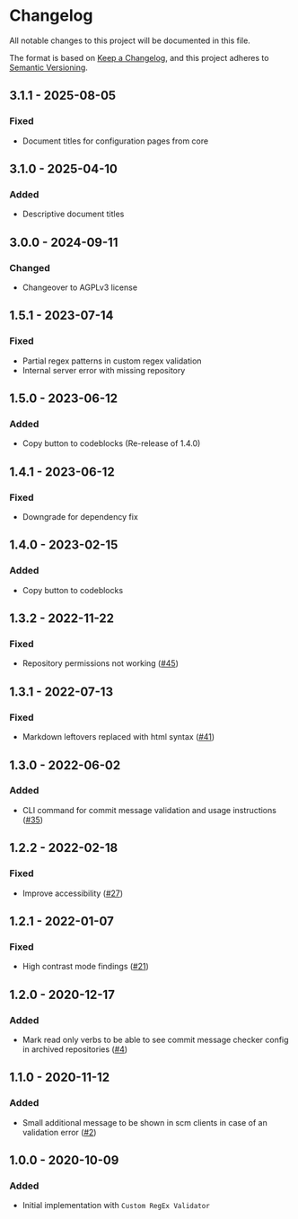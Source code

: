 # Changelog
All notable changes to this project will be documented in this file.

The format is based on [Keep a Changelog](https://keepachangelog.com/en/1.0.0/),
and this project adheres to [Semantic Versioning](https://semver.org/spec/v2.0.0.html).

## 3.1.1 - 2025-08-05
### Fixed
- Document titles for configuration pages from core

## 3.1.0 - 2025-04-10
### Added
- Descriptive document titles

## 3.0.0 - 2024-09-11
### Changed
- Changeover to AGPLv3 license

## 1.5.1 - 2023-07-14
### Fixed
- Partial regex patterns in custom regex validation
- Internal server error with missing repository

## 1.5.0 - 2023-06-12
### Added
- Copy button to codeblocks (Re-release of 1.4.0)

## 1.4.1 - 2023-06-12
### Fixed
- Downgrade for dependency fix

## 1.4.0 - 2023-02-15
### Added
- Copy button to codeblocks

## 1.3.2 - 2022-11-22
### Fixed
- Repository permissions not working ([#45](https://github.com/scm-manager/scm-commit-message-checker-plugin))

## 1.3.1 - 2022-07-13
### Fixed
- Markdown leftovers replaced with html syntax ([#41](https://github.com/scm-manager/scm-commit-message-checker-plugin/pull/41))

## 1.3.0 - 2022-06-02
### Added
- CLI command for commit message validation and usage instructions ([#35](https://github.com/scm-manager/scm-commit-message-checker-plugin/pull/35))

## 1.2.2 - 2022-02-18
### Fixed
- Improve accessibility ([#27](https://github.com/scm-manager/scm-commit-message-checker-plugin/pull/27))

## 1.2.1 - 2022-01-07
### Fixed
- High contrast mode findings ([#21](https://github.com/scm-manager/scm-commit-message-checker-plugin/pull/21))

## 1.2.0 - 2020-12-17
### Added
- Mark read only verbs to be able to see commit message checker config in archived repositories ([#4](https://github.com/scm-manager/scm-commit-message-checker-plugin/pull/4))

## 1.1.0 - 2020-11-12
### Added
- Small additional message to be shown in scm clients in case of an validation error ([#2](https://github.com/scm-manager/scm-commit-message-checker-plugin/pull/2))

## 1.0.0 - 2020-10-09
### Added
- Initial implementation with `Custom RegEx Validator`

